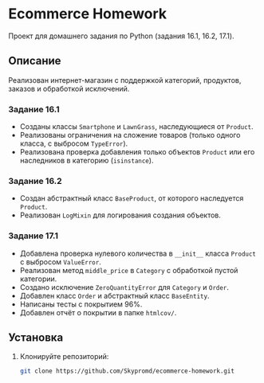 # Ecommerce Homework

Проект для домашнего задания по Python (задания 16.1, 16.2, 17.1).

## Описание
Реализован интернет-магазин с поддержкой категорий, продуктов, заказов и обработкой исключений.

### Задание 16.1
- Созданы классы `Smartphone` и `LawnGrass`, наследующиеся от `Product`.
- Реализованы ограничения на сложение товаров (только одного класса, с выбросом `TypeError`).
- Реализована проверка добавления только объектов `Product` или его наследников в категорию (`isinstance`).

### Задание 16.2
- Создан абстрактный класс `BaseProduct`, от которого наследуется `Product`.
- Реализован `LogMixin` для логирования создания объектов.

### Задание 17.1
- Добавлена проверка нулевого количества в `__init__` класса `Product` с выбросом `ValueError`.
- Реализован метод `middle_price` в `Category` с обработкой пустой категории.
- Создано исключение `ZeroQuantityError` для `Category` и `Order`.
- Добавлен класс `Order` и абстрактный класс `BaseEntity`.
- Написаны тесты с покрытием 96%.
- Добавлен отчёт о покрытии в папке `htmlcov/`.

## Установка
1. Клонируйте репозиторий:
   ```bash
   git clone https://github.com/Skypromd/ecommerce-homework.git